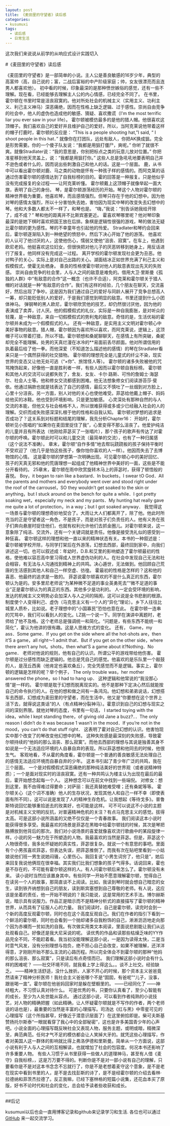 ```yaml
---
layout: post
title: 《麦田里的守望者》读后感
categories:
- kusumuxi
tags: 
  - 读后感
  - 日常生活
---
```



  这次我们来说说从前学的从响应式设计实践切入


#《麦田里的守望者》读后感

 《麦田里的守望者》是一部简单的小说。主人公是善良敏感的16岁少年，典型的高富帅（高，自己说的；富，二战后富裕的中产阶级家庭；帅，女友很漂亮而且连男人都喜欢他）。 
初中看的时候，印象最深的是那种愤世嫉俗的感觉，还有一些不理解。现在看，已经能够去理解主人公的内心情感，已经完全不同了。 
在书里，霍尔顿在书里时常是沮丧寂寞的。他对所处社会的机械主义（实用主义、功利主义、利己主义神马）深恶痛绝，因而在性格上缺乏逻辑、过于感性。崇尚自由竞争的社会中，他人的虚伪也造成他的敏感、猜疑、喜欢撒谎（I'm the most terrific liar you ever saw in your life）。 
霍尔顿被模仿最多的是他的猎人帽。他很喜欢这顶帽子。我们喜欢自己的爱好并且维护自己的爱好。所以，当阿克莱说他带着这样的帽子打鹿时，霍尔顿的反应是： 
“This is a people shooting hat,”I said, “ I shoot people in this hat．” 
就像你在打团队，远处有敌人，你把AK换成狙。完全是形势需要。你的一个傻子队友说：“我都是用狙打僵尸，爽呢。” 
你听了就很不爽。就像Stradlater说：“我的意思是，你别把标点之类的玩意儿放对位置。” 
你把准星移到他天灵盖上，说：“我都是用狙打你。” 
这些人总是急吼吼地要表明自己并不逊色或者什么的，因而说出些刺激自己和他人的话。这是一个层面。 
鹿，从书中可以看出霍尔顿对鹿、马之类的动物是怀有一种孩子样的感情的。而阿克莱的话通过伤害霍尔顿的感情达到了自我标榜的目的。霍的回答是一种报复。只是他似乎没有完成报复的全过程——让阿克莱听懂。 
霍尔顿戴上这顶帽子就像举起一面大旗，表明了自己的身份。 
琴，是霍尔顿游荡经历的开始。琴这个人物对霍尔顿的精神世界极为重要。他喜欢琴，而且感情强烈。但琴只存在于他的幻想中。因为他对琴的感情太强烈，所以十分害怕失去她，害怕因为现实中琴的改变失去幻想中的琴。他和大多数人都太不一样了，和琴也是。 
“嗨，”我说：“别告诉她我给开除了，成不成？” 
琴和他的距离并不比斯宾塞更近。 
霍喜欢琴哪里呢？他对琴印象最深的是她下棋时喜欢把国王放在后排。象棋是逻辑性很强的游戏，琴的做法无疑比霍尔顿的更为感性。琴的不幸童年也引起他的怜爱。 
Stradlater和琴约会回来后，霍尔顿逐渐陷入到一种绝望的愤怒中，然后下决心开始了他的游荡。 
他喜欢的人认可了他讨厌的人，这使他伤心，懦弱又使他“沮丧、寂寞”。在车上，他遇到欧尼老妈。他挺喜欢这位妇女，但很快把对他儿子的厌恶转移到她身上，用反话进行了报复。他同样没有完成这一过程。 
离开学校的霍尔顿发现社会更为丑恶。他对鸭子的关心，实际上是对自己出路的关心。湖面结冰正如世界充满了利己主义和假模假式，使霍无处栖身。 
善良的性格使霍尔顿对他人的敌意表现出先天的失败感。 
崇尚自由竞争的社会里，人与人之间的敌意是难免的。借用大卫·里斯曼《孤独的人群》中“有敌意的合作”这一概念（也许不合适），阿克莱和霍尔顿关于猎人帽的对话就是一种“有敌意的合作”。我们有这样的经验，几个朋友在聊天，交流喜好，然后出现了争吵。这是因为我们通过自己的爱好与同龄人展开了竞争总想高人一筹，却只能贬低别人的爱好，于是我们感觉到明显的敌意。书里还提到什么小团体神马。 
弹钢琴的黑人欧尼，霍尔顿欣赏他的技艺，却仍然很讨厌他，因为他的表演成了卖弄，讨人厌。他的假模假式的礼仪，实际是一种自我膨胀，是对听众的轻蔑，是一种敌意，来自一切假模假式的势利鬼的敌意。奇怪的是，生活优裕的霍尔顿并未成为一个假模假式的人。 
还有一种敌意，是实用主义文明对霍尔顿心中美好事物的敌意。猎人帽，霍尔顿因为喜欢所以喜欢，而阿克莱说，逻辑上，这顶帽子可以带着打猎，所以不错。霍尔顿想和桑妮聊聊天，在感情上有所突破，桑妮却完全不能理解。处男的天真烂漫在冰冷的**易面前丢尽颜面。他对所谓信用的执着最后给了他一拳。而他深爱（不知道怎么描述他的感情）的琴在Stradlater看来只是一个偶然获得的社交猎物。 
霍尔顿的理想完全是儿童式的纤尘不染，现实世界的变态又让他无处可逃（“×你”、旅馆怪人等）。 
霍尔顿的诸多失败被他的咒骂掩饰起来，好像他一直是胜利者一样，有些人因而以霍尔顿自我标榜。 
霍尔顿和其他人的交流可以说都失败了，舍友、女友、卡尔·路斯、可怜的詹姆士·海瑟尔、社会人士等。他和修女交流都感到困难。他无法想象修女们阅读游苔莎·斐依。他通过捐款也就是钱表达了自己的感情，最后又不慎吐了一丝烟到对方脸上，心里十分沮丧。另一方面，别人对他的关心也使他难受。菲苾给他戴上帽子、妈妈给他买的冰鞋。他也受到环境影响，只是更加敏感。 
心灵深处有那种自然的与人交流的本能，但他又与社会格格不入，所以很难获得或多或少已经融入社会的人的理解。交织而成失败感深深扎根于他的性格和自我认知。 
霍尔顿对梦想的追求是否成功了？这关系到对标题和结尾的理解，我先分析Chapter16： 
开始时，霍尔顿听见小孩唱的“如果你在麦田里捉住了我”，心里变得不那么沮丧了。他爱护纯洁的儿童并且有所表达（他刚给菲苾买了一张唱片），那个孩子的歌声有传达了对霍尔顿的呼唤。霍尔顿此时可以和儿童交流（最简单的交流），也有了一种归属感（这个说法不准确）。 
章末，霍尔顿“自作多情”地去帮玩跷跷板的孩子保持平衡时不受欢迎了（他几乎是怕这些孩子，像你怕你喜欢的人一样）。他因而失去了去博物馆的心情。 
这是霍尔顿的梦想第一次明确出现。可见霍尔顿心中的美好回忆、孩子的天真无邪和他的荒唐理想一起组成了他精神世界中美好的一面，这些是不能分开看待的。 
25章末，霍尔顿在雨中欣赏旋转木马上的菲苾时，获得了顿悟般的喜悦。 
Boy，it began to rain like a bastard．In buckets，I swear tO God．All the parents and 
mothers and everybody went over and stood right under the roof of the carrousel，SO they 
wouldn’t get soaked to the skin or anything，but I stuck around on the bench for quite a 
while．I got pretty soaking wet，especially my neck and my pants．My hunting hat really 
gave me quite a lot of protection，in a way；but I got soaked anyway． 
我觉得这一场景与霍尔顿的理想奇妙地契合了。大雨让大人们都离开了，除了他。他此时所充当的正是守望者这一角色，不是孩子，而是对孩子们负责任的人。他有义务在孩子们奔向悬崖时捉住他们，也就有权利允许他们去抓金圈儿。对霍尔顿来说，这一意象除了纯洁、交流外，还有一个关键词就是责任。他像是接受洗礼似的感受到一种狂喜。 
霍尔顿这样的理想和他一直以来的精神状态有关。本书的一种叙述是：霍尔顿被学校开除，与同学打架后在外游荡，幻想去西部，最终回到家中，向我们讲述这一切。也可以叙述成：年幼时，D.B.和艾里的影响塑造了霍尔顿最初的性格，使他难以容忍高中里习得成人世界虚伪功利的人。在社会中发现自己无法和社会相容，有无法与人沟通找到精神上的共鸣。决心遁世，无法做到。他回顾自己荒唐的生活感到其他人和自己一样空虚、彷徨。 
霍最初的性格是怎样的？这和他的喜恶、他最终的追求是一致的。
菲苾说霍尔顿喜欢的不是什么真正的东西，霍尔顿认为是的。安多里尼老师说“为某种微不足道的事业英勇死去”“微不足道的事业”正是霍尔顿认为的真正的东西。其他多少是功利的。 
人一定会受环境的影响，发达的机械主义文明势必会加深人与人之间的隔阂，这可以说是全书悲剧的根源。制度使个人变得利己、虚伪（马克思主义有一个人的“异化”理论）。乡下人往往比城里人质朴，比如说。老子理想中的“小国寡民”恐怕也意在此。 
在霍尔顿一连串的咒骂中，我们可以看到人的变化。LZ挑一个说一下。同学在演讲中离题时，老师给了他不及格。这个老师总是强调统一和简化。“问题是，有些东西不能统一和简化”，霍认为他讲的很有趣。这是人思维方式的变化。 
还有， 
Game，my ass．Some game．If you get on the side where all the hot-shots are，then it’S a game，all right～1 admit that．But if you get on the other side，where there aren’t any hot。shots，then what’S a game about it?Nothing．No game． 
老师对他说的规则，他有自己的认识。所谓公平的游戏带给他伤害。 
霍尔顿是过分感性而缺乏逻辑的。他总是凭自己的感觉。他喜欢的是乐队里一个敲鼓的人，是茂丘西奥（他肯定也喜欢桑丘），完全凭感觉而不是逻辑。事实上，霍尔顿的逻辑是怎样的呢？举个例子， 
The only trouble was，her mother answered the phone，so I had to hang up． 
这种逻辑和他常说的“我没那心情”是一样的。 
霍尔顿是耽于幻想而脱离现实的。他不是那种下定决心然后就能按自己的命令执行的人。在他的想和做之间有一条鸿沟。他幻想和弟弟说话，幻想搭车去西部，幻想成为麦田里的守望者，而在生活中，他又是“你要想在这个世界上活下去，就得说这类话”的人（有点精神分裂神马）。霍意识到自己的幻想与现实之间的深刻界限。就他对琴的态度，书里有一句话， 
I started toying with the idea，while I kept standing there，of giving old Jane a buzz?．．The only reason I didn’t do it was because 1 wasn’t in the mood．If you’re not in the mood，you can’t do that stuff right． 
这表明了霍对自己幻想的认识。他害怕现实中那个改变了的琴改变他幻想中的琴。 
这种失败感是最深刻的失败感，导致霍尔顿持续的“他妈的那么沮丧、那么寂寞”。而他去西部的理想与其说是独善其身不如说是一个无法适应环境的人自暴自弃的表现。所以菲苾想和他同去的时候，他很生气。 
客观地看，不从霍的角度看，霍尔顿是一个普通的善良敏感无法处理自己的感情无法适应环境而自暴自弃的少年。 
这本书引起了青少年广泛的共鸣，我在三个层面。 
一个是对假模假式深恶痛绝的那种纯洁美好的世界观（或者说精神特质）；一个是面对现实时的沮丧寂寞。还有一种共鸣认为楼主认为出现在最后的最后，霍开始想念起每一个人。 
这种想念可以在前文中找到一些端倪。 
对修女：想到这里，我不由得难过得要命；对萨丽：我还真替她难受哩；还有桑妮等等。 
霍尔顿关心（这个词不准确）他人的生存状况，发现其他人和自己一样不幸（即使表面有所不同）。这可以说是发现了人的精神生存危机。让我想起《等待戈多》。普鲁斯特说回忆能够重拾逝去的玫美好，也可能是这样。 
可不可以说这不小说的主题是对机械主义文明的反抗，对普遍精神危机的关注？有点马克思主义的感觉。拔得太高。可是这部小说所涵盖的又绝不仅仅是一个青春故事。 
我们阅读这本小说时能获得很多享受。我最喜欢的场景是菲苾在黑暗中给霍尔顿钱的时候，其次是琴把胳膊放到他背后的那次。我们对小说场景的喜爱就像喜欢流行歌曲中的某段旋律一样。小说的另一魅力在于所塑造的人物。我最喜欢的当然是菲苾。但是，菲苾这个人物很奇怪，我多处怀疑她的真实性，菲苾很复杂。就说一个有意思的事吧。里面有个小男孩喜欢菲苾，但表达失误，把菲苾推倒了。而我有次在贴吧里看到一小姑娘说他们班一男生说她闷骚，心里伤心。我回复说“小男生词穷了，他只是”，她后来回复我说他俩现在很幸福。其实我们比我们想象的孩子气得多。话说回来，霍也是不存在的，不可能有霍尔顿这样的人。有人问霍尔顿后来怎么了。霍尔顿没有未来。 
读小说时当然应该置身其中。有些同学一开始不愿意理解霍尔顿，觉得自己在读另一个人的故事，那简直谈不上阅读。比如，我读到琴时就会想自己暗恋的女生，读到铁齐纳想到自己的朋友，读到斯宾塞想到自己尊敬的老师。有人说，这应该是坐着的责任，他一开始不明说的？我只能说，这是常用的艺术手法。博尔赫斯说，暗示具有说服力。作品正是暗示而不是精神分析式的直接描写了霍尔顿的精神世界，从而具有了征服人心的力量。 
我们阅读时，自己是霍尔顿，读完时会到一个新的高度反观霍尔顿，同时也在这个高度反观自己。我们在作者的指引下看到一个鲜活的霍尔顿，同时也会看到一个抛却诸多自我粉饰的自己，淅淅沥沥地走向那个因为赤裸而一贫如洗的自我。有次做实用类文本阅读，里面说悲剧能让我们从远处观看自己。好像还是我大尼采说的呢。 
读优秀的作品和读那些枯燥乏味的YY作品完全不同，不能赶着看。我当初没能理解这部小说，一是因为读得太快，二是当时意气风发，没有分别理想与抱负，绝不担心自己会改变，如果不被理解，还洋洋得意，才刚刚开始不那么主流的心路历程。所以完全体会不到霍尔顿的那种“他妈的那么沮丧、那么寂寞”，只是读后有点奇怪而已。
我们理解这部小说时会有什么样的困难呢？ 
——社交环境不同，就我看上学上得这么。。谈不上社交。经验缺乏。 
——精神生活舒适，没什么挫折。人家不开心的时候，那个资本主义爸爸竟然请来了精神分析医师！我社会主义爸爸哪个不是“囡囡，有爸呢”“儿子，没事，跟爸喝一盅”。霍尔顿在他爸妈回家时是躲在壁橱里的。 
——已经同化了 
——神经粗大，不习惯认真对待什么。 
可是优秀的书，只要你认真看了，至少心智能有的成长，至少为人处世能从容点。 
通过这部小说，可以看到作者纯熟的小说技艺，对人物的精确把握（如此精确，让人怀疑霍尔顿就是不写作的作者，两个老师说的话也是），最重要的当然是丰富的心理描写。司汤达《红与黑》中零星可见的心理描写（这个所指甚窄，好像近于潜意识层面了）在这里俯拾即是。柴可夫斯基赞扬托尔斯泰“一眼就看穿了我心中的全部秘密”，这也是许多美国青少年的心声吧。小说全面的心理描写既反映社会又表现人物，服务主题，或明或暗，精微深至，典范典范。任何才气不足的模仿都会让人笑掉大牙的。就凭这些心理描写，作者对美国人这一群体的影响就比得上弗洛伊德和里斯曼。简单从一个方面说，这部小说有利于人与人之间的互相解读，也就增加了社会的包容度。何况本书还影响了许多重要人物。 
有些人习惯于从书里获得一些做人的道理神马，甚至有人借《麦守》自我标榜，，这是万万要不得的。判断你是不是对一部小说有自己的理解，只要看你是不是对这本书念念不忘就行了，你是不是老想着麦守这个意象，是不是老在现实中看到书里的人，是不是去找彭斯的诗了，是不是经霍尔顿的介绍去看林·拉德纳和菲茨杰拉德了。反正我嘛，已经下塞林格的短篇小说集，还花血本买了原版，好书不论时代和社会的变化，总会给予读者些收获和成长。 

-----
##后记

kusumuxi以后也会一直用博客记录和github来记录学习和生活. 各位也可以通过 <a href="https://github.com/">GitHub</a> 来一起交流学习。


